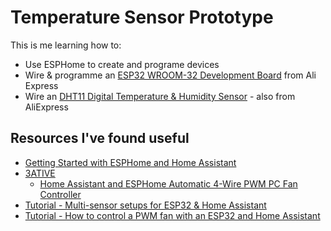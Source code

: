 # Temperature Sensor Prototype

This is me learning how to:
  - Use ESPHome to create and programe devices
  - Wire & programme an [ESP32 WROOM-32 Development Board](https://www.aliexpress.com/item/1005006476877078.html?spm=a2g0o.order_list.order_list_main.22.2e4c1802AQ8IKJ) from Ali Express
  - Wire an [DHT11 Digital Temperature & Humidity Sensor](https://www.aliexpress.com/item/1005006426120224.html?spm=a2g0o.order_list.order_list_main.10.2e4c1802AQ8IKJ) - also from AliExpress

## Resources I've found useful

  - [Getting Started with ESPHome and Home Assistant](https://esphome.io/guides/getting_started_hassio.html)
  - [3ATIVE](https://www.youtube.com/@3ATIVE)
    - [Home Assistant and ESPHome Automatic 4-Wire PWM PC Fan Controller
](https://www.youtube.com/watch?v=FtbEH735DiQ&list=PLWRTMby105bi6HiwsOhd--TAUyEIyOeb6&index=2)
  - [Tutorial - Multi-sensor setups for ESP32 & Home Assistant
](https://www.youtube.com/watch?v=M3YetBHXsaU)
  - [Tutorial - How to control a PWM fan with an ESP32 and Home Assistant](https://www.youtube.com/watch?v=9-AZF6udg-Q)
    

